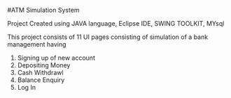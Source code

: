 #ATM Simulation System

Project Created using JAVA language, Eclipse IDE, SWING TOOLKIT, MYsql

This project consists of 11 UI pages consisting of simulation of a bank management having 

1. Signing up of new account
2. Depositing Money
3. Cash Withdrawl
4. Balance Enquiry
5. Log In
